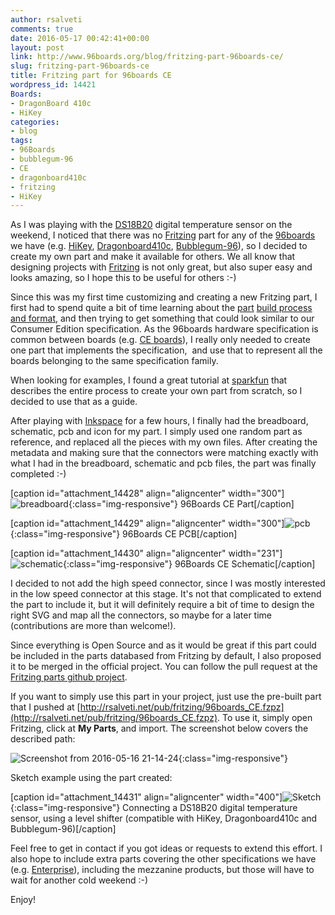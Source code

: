 ```yaml
---
author: rsalveti
comments: true
date: 2016-05-17 00:42:41+00:00
layout: post
link: http://www.96boards.org/blog/fritzing-part-96boards-ce/
slug: fritzing-part-96boards-ce
title: Fritzing part for 96boards CE
wordpress_id: 14421
Boards:
- DragonBoard 410c
- HiKey
categories:
- blog
tags:
- 96Boards
- bubblegum-96
- CE
- dragonboard410c
- fritzing
- HiKey
---
```


As I was playing with the [DS18B20](https://www.adafruit.com/product/374) digital temperature sensor on the weekend, I noticed that there was no [Fritzing](http://fritzing.org/home/) part for any of the [96boards](http://www.96boards.org/products/) we have (e.g. [HiKey](http://www.96boards.org/products/ce/hikey/), [Dragonboard410c](http://www.96boards.org/products/ce/dragonboard410c/), [Bubblegum-96](http://www.96boards.org/products/ce/bubblegum96/)), so I decided to create my own part and make it available for others. We all know that designing projects with [Fritzing](http://fritzing.org/home/) is not only great, but also super easy and looks amazing, so I hope this to be useful for others :-)

Since this was my first time customizing and creating a new Fritzing part, I first had to spend quite a bit of time learning about the [part](http://fritzing.org/parts) [build process and format](http://fritzing.org/learning/tutorials/creating-custom-parts/), and then trying to get something that could look similar to our Consumer Edition specification. As the 96boards hardware specification is common between boards (e.g. [CE boards](http://www.96boards.org/ce-specification)), I really only needed to create one part that implements the specification,  and use that to represent all the boards belonging to the same specification family.

When looking for examples, I found a great tutorial at [sparkfun](https://learn.sparkfun.com/tutorials/make-your-own-fritzing-parts) that describes the entire process to create your own part from scratch, so I decided to use that as a guide.

After playing with [Inkspace](https://inkscape.org/) for a few hours, I finally had the breadboard, schematic, pcb and icon for my part. I simply used one random part as reference, and replaced all the pieces with my own files. After creating the metadata and making sure that the connectors were matching exactly with what I had in the breadboard, schematic and pcb files, the part was finally completed :-)

[caption id="attachment_14428" align="aligncenter" width="300"]![breadboard](/assets/images/blog/2016/05/breadboard-300x214.png){:class="img-responsive"}  96Boards CE Part[/caption]

[caption id="attachment_14429" align="aligncenter" width="300"]![pcb](/assets/images/blog/2016/05/pcb-300x214.png){:class="img-responsive"}  96Boards CE PCB[/caption]

[caption id="attachment_14430" align="aligncenter" width="231"]![schematic](/assets/images/blog/2016/05/schem.png){:class="img-responsive"}  96Boards CE Schematic[/caption]

I decided to not add the high speed connector, since I was mostly interested in the low speed connector at this stage. It's not that complicated to extend the part to include it, but it will definitely require a bit of time to design the right SVG and map all the connectors, so maybe for a later time (contributions are more than welcome!).

Since everything is Open Source and as it would be great if this part could be included in the parts databased from Fritzing by default, I also proposed it to be merged in the official project. You can follow the pull request at the [Fritzing parts github project](https://github.com/fritzing/fritzing-parts/pull/47).

If you want to simply use this part in your project, just use the pre-built part that I pushed at [http://rsalveti.net/pub/fritzing/96boards_CE.fzpz](http://rsalveti.net/pub/fritzing/96boards_CE.fzpz). To use it, simply open Fritzing, click at **My Parts**, and import. The screenshot below covers the described path:

![Screenshot from 2016-05-16 21-14-24](/assets/images/blog/2016/05/Screenshot-from-2016-05-16-21-14-24-300x252.png){:class="img-responsive"} 

Sketch example using the part created:

[caption id="attachment_14431" align="aligncenter" width="400"]![Sketch](/assets/images/blog/2016/05/sketch-927x1024.png){:class="img-responsive"}  Connecting a DS18B20 digital temperature sensor, using a level shifter (compatible with HiKey, Dragonboard410c and Bubblegum-96)[/caption]

Feel free to get in contact if you got ideas or requests to extend this effort. I also hope to include extra parts covering the other specifications we have (e.g. [Enterprise](http://www.96boards.org/ee-specification)), including the mezzanine products, but those will have to wait for another cold weekend :-)

Enjoy!
